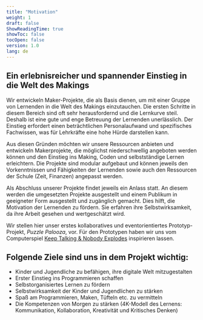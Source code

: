 ```yaml
---
title: "Motivation"
weight: 1
draft: false
ShowReadingTime: true
showToc: false
tocOpen: false
version: 1.0
lang: de
---
```


## Ein erlebnisreicher und spannender Einstieg in die Welt des Makings

Wir entwickeln Maker-Projekte, die als Basis dienen, um mit einer Gruppe von Lernenden in die Welt des Makings einzutauchen. Die ersten Schritte in diesem Bereich sind oft sehr herausfordernd und die Lernkurve steil. Deshalb ist eine gute und enge Betreuung der Lernenden unerlässlich. Der Einstieg erfordert einen beträchtlichen Personalaufwand und spezifisches Fachwissen, was für Lehrkräfte eine hohe Hürde darstellen kann.

Aus diesen Gründen möchten wir unsere Ressourcen anbieten und entwickeln Makerprojekte, die möglichst niederschwellig angeboten werden können und den Einstieg ins Making, Coden und selbstständige Lernen erleichtern. Die Projekte sind modular aufgebaut und können jeweils den Vorkenntnissen und Fähigkeiten der Lernenden sowie auch den Ressourcen der Schule (Zeit, Finanzen) angepasst werden.

Als Abschluss unserer Projekte findet jeweils ein Anlass statt. An diesem werden die umgesetzten Projekte ausgestellt und einem Publikum in geeigneter Form ausgestellt und zugänglich gemacht. Dies hilft, die Motivation der Lernenden zu fördern. Sie erfahren ihre Selbstwirksamkeit, da ihre Arbeit gesehen und wertgeschätzt wird.

Wir stellen hier unser erstes kollaboratives und eventorientiertes Prototyp-Projekt, *Puzzle Palooza*, vor. Für den Prototypen haben wir uns vom Computerspiel [Keep Talking & Nobody Explodes](https://keeptalkinggame.com/) inspirieren lassen.

## Folgende Ziele sind uns in dem Projekt wichtig:

* Kinder und Jugendliche zu befähigen, ihre digitale Welt mitzugestalten
* Erster Einstieg ins Programmieren schaffen
* Selbstorganisiertes Lernen zu fördern
* Selbstwirksamkeit der Kinder und Jugendlichen zu stärken
* Spaß am Programmieren, Maken, Tüfteln etc. zu vermitteln
* Die Kompetenzen von Morgen zu stärken (4K-Modell des Lernens: Kommunikation, Kollaboration, Kreativität und Kritisches Denken)